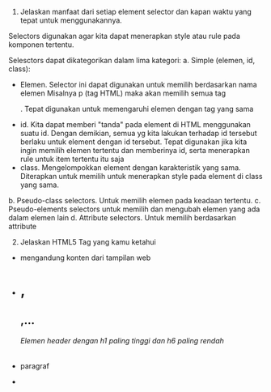 1. Jelaskan manfaat dari setiap element selector dan kapan waktu yang tepat     untuk menggunakannya.

Selectors digunakan agar kita dapat menerapkan style atau rule pada komponen tertentu.

Selesctors dapat dikategorikan dalam lima kategori:
a. Simple (elemen, id, class):
  - Elemen. Selector ini dapat digunakan untuk memilih berdasarkan nama elemen Misalnya p (tag HTML) maka akan memilih semua tag <p>. Tepat digunakan untuk memengaruhi elemen dengan tag yang sama
  - id. Kita dapat memberi "tanda" pada element di HTML menggunakan suatu id. Dengan demikian, semua yg kita lakukan terhadap id tersebut berlaku untuk element dengan id tersebut. Tepat digunakan jika kita ingin memilih elemen tertentu dan memberinya id, serta menerapkan rule untuk item tertentu itu saja
  - class. Mengelompokkan element dengan karakteristik yang sama. Diterapkan untuk memilih untuk menerapkan style pada element di class yang sama.

b. Pseudo-class selectors. Untuk memilih elemen pada keadaan tertentu.
c. Pseudo-elements selectors untuk memilih dan mengubah elemen yang ada dalam elemen lain
d. Attribute selectors. Untuk memilih berdasarkan attribute

2.  Jelaskan HTML5 Tag yang kamu ketahui
   - <body> mengandung konten dari tampilan web
   - <h1>,<h2>,...<h6> Elemen header dengan h1 paling tinggi dan h6 paling       rendah
   - <p>paragraf
   - <title> Membuat judul dari tampilan web
   - <a> memuat hyperlink ke tampilan atau resource lainnya
 
3. Jelaskan perbedaan antara margin dan padding
   Margin mengosongkan area di sekitar border (transparan), sedangkan padding mengosongkan area di sekitar konten (transparan)

4. Jelaskan perbedaan antara framework CSS Tailwind dan Bootstrap. Kapan sebaiknya kita menggunakan Bootstrap daripada Tailwind, dan sebaliknya?

Dari segi design, tailwind memberikan fleksibilitas yang lebih besar dalam desain tampilan. Hal tersebut dapat menjadi pretimbangan bahwa bootstrap sudah menyediakan tema dan desain yang sudah jadi. Dengan demikian, user tinggal membuat perubahan sedikit. Dari ukuan file, tailwind lebih ringan. Bootstrap lebih mudah digunakan untuk orang yang baru belajar

Dengan demikian, menentukan mana yang digunakan mungkin dapat didasarkan dari pengalaman pengembang. Bootstrap lebih memudahkan untuk orang yang masih kurang pengalaman.Tailwind dapat digunakan jika butuh fleksibilitas dalam kustomisasi.

5. 1. Kustomisasi template HTML
      - Pada base.html menambahkan <meta name="viewport"> agar tampilannya lebih fleksibel.
      - menambahkan bootstrap css dan bootstrap js
      - kustom tampilan sesuai yang diinginkan dengan template dari bootstrap
